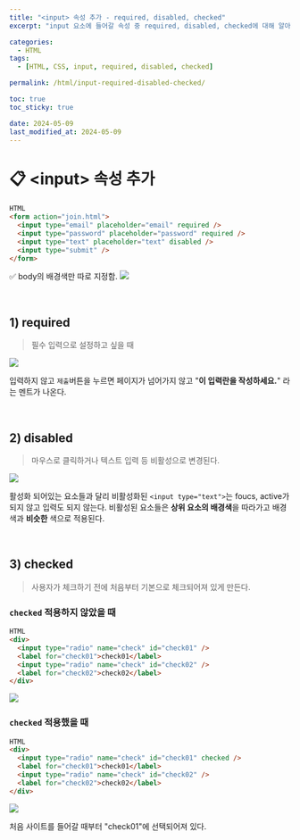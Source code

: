 ```yaml
---
title: "<input> 속성 추가 - required, disabled, checked"
excerpt: "input 요소에 들어갈 속성 중 required, disabled, checked에 대해 알아보자."

categories:
  - HTML
tags:
  - [HTML, CSS, input, required, disabled, checked]

permalink: /html/input-required-disabled-checked/

toc: true
toc_sticky: true

date: 2024-05-09
last_modified_at: 2024-05-09
---
```


# 📋 &lt;input&gt; 속성 추가

```html
HTML
<form action="join.html">
  <input type="email" placeholder="email" required />
  <input type="password" placeholder="password" required />
  <input type="text" placeholder="text" disabled />
  <input type="submit" />
</form>
```

✅ body의 배경색만 따로 지정함.
![](https://Yooniverse42.github.io/assets/images/posts_img/categories01-html/003-01-input.png)

<br>

## 1) required

> 필수 입력으로 설정하고 싶을 때

![](https://Yooniverse42.github.io/assets/images/posts_img/categories01-html/003-02-input.png)

입력하지 않고 `제출`버튼을 누르면 페이지가 넘어가지 않고 "**이 입력란을 작성하세요.**" 라는 멘트가 나온다.

<br>

## 2) disabled

> 마우스로 클릭하거나 텍스트 입력 등 비활성으로 변경된다.

![](https://Yooniverse42.github.io/assets/images/posts_img/categories01-html/003-03-input.png)

활성화 되어있는 요소들과 달리 비활성화된 `<input type="text">`는 foucs, active가 되지 않고 입력도 되지 않는다. 비활성된 요소들은 **상위 요소의 배경색**을 따라가고 배경색과 **비슷한** 색으로 적용된다.

<br>

## 3) checked

> 사용자가 체크하기 전에 처음부터 기본으로 체크되어져 있게 만든다.

### `checked` 적용하지 않았을 때

```html
HTML
<div>
  <input type="radio" name="check" id="check01" />
  <label for="check01">check01</label>
  <input type="radio" name="check" id="check02" />
  <label for="check02">check02</label>
</div>
```

![](https://Yooniverse42.github.io/assets/images/posts_img/categories01-html/003-04-input.png)

### `checked` 적용했을 때

```html
HTML
<div>
  <input type="radio" name="check" id="check01" checked />
  <label for="check01">check01</label>
  <input type="radio" name="check" id="check02" />
  <label for="check02">check02</label>
</div>
```

![](https://Yooniverse42.github.io/assets/images/posts_img/categories01-html/003-05-input.png)

처음 사이트를 들어갈 때부터 "check01"에 선택되어져 있다.
